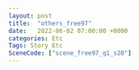 ```yaml
---
layout: post
title:  "others_free97"
date:   2022-06-02 07:00:00 +0000
categories: Etc
Tags: Story Etc
SceneCode: ["scene_free97_q1_s20"]
---
```

